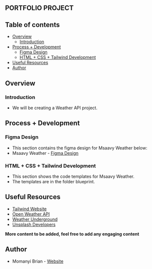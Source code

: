 ## PORTFOLIO PROJECT

## Table of contents

- [Overview](#overview)
    - [Introduction](#introduction)
- [Process + Development](#process-+-development)
    - [Figma Design](#figma-design)
    - [HTML + CSS + Tailwind Development](#html-+-css+-tailwind-development)
- [Useful Resources](#useful-resources)
- [Author](#author)

## Overview

### Introduction
- We will be creating a Weather API project.

## Process + Development

### Figma Design
- This section contains the figma design for Msaavy Weather below:
- Msaavy Weather - [Figma Design](https://www.figma.com/file/j2ZB7y0dD6SpKHAMy4MX5Z/Msaavy-Weather?type=design&node-id=0%3A1&mode=design&t=cL5bkcwlgTZY9bqC-1)

### HTML + CSS + Tailwind Development
- This section shows the code templates for Msaavy Weather.
- The templates are in the folder blueprint.

## Useful Resources
- [Tailwind Website](https://tailwindcss.com/)
- [Open Weather API](https://openweathermap.org/api)
- [Weather Underground](https://www.wunderground.com/)
- [Unsplash Developers](https://unsplash.com/developers)

**More content to be added, feel free to add any engaging content**

## Author

- Momanyi Brian - [Website](https://momanyi-brian-portfolio.vercel.app)